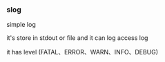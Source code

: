 ### slog

simple log

it's  store in stdout or file
and it can log access log

it has level (FATAL、ERROR、WARN、INFO、DEBUG)

